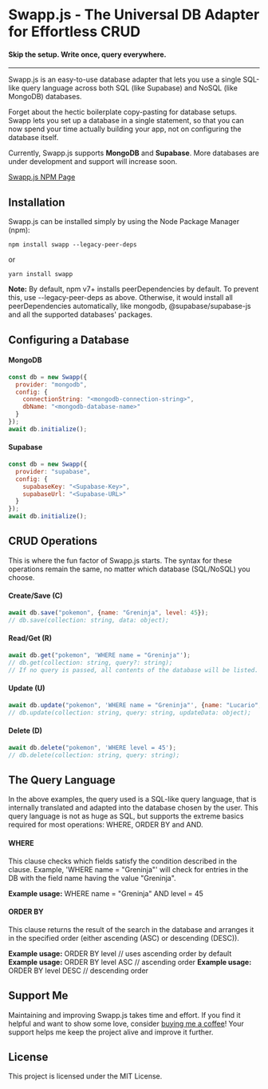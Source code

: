 # Swapp.js - The Universal DB Adapter for Effortless CRUD
#### Skip the setup. Write once, query everywhere.
<hr />
Swapp.js is an easy-to-use database adapter that lets you use a single SQL-like query language across both SQL (like Supabase) and NoSQL (like MongoDB) databases.

Forget about the hectic boilerplate copy-pasting for database setups. Swapp lets you set up a database in a single statement, so that you can now spend your time actually building your app, not on configuring the database itself.

Currently, Swapp.js supports **MongoDB** and **Supabase**. More databases are under development and support will increase soon.

[Swapp.js NPM Page](https://npmjs.com/package/swapp)

## Installation
Swapp.js can be installed simply by using the Node Package Manager (npm):
```
npm install swapp --legacy-peer-deps
```
or
```
yarn install swapp 
```

**Note:** By default, npm v7+ installs peerDependencies by default. To prevent this, use --legacy-peer-deps as above. Otherwise, it would install all peerDependencies automatically, like mongodb, @supabase/supabase-js and all the supported databases' packages.

## Configuring a Database
#### MongoDB
```js
const db = new Swapp({
  provider: "mongodb",
  config: {
    connectionString: "<mongodb-connection-string>",
	dbName: "<mongodb-database-name>"
  }
});
await db.initialize();
```

#### Supabase
```js
const db = new Swapp({
  provider: "supabase",
  config: {
    supabaseKey: "<Supabase-Key>",
	supabaseUrl: "<Supabase-URL>"
  }
});
await db.initialize();
```

## CRUD Operations
This is where the fun factor of Swapp.js starts. The syntax for these operations remain the same, no matter which database (SQL/NoSQL) you choose.
#### Create/Save (C)
```js
await db.save("pokemon", {name: "Greninja", level: 45});
// db.save(collection: string, data: object);
```
#### Read/Get (R)
```js
await db.get("pokemon", 'WHERE name = "Greninja"');
// db.get(collection: string, query?: string);
// If no query is passed, all contents of the database will be listed.
```
#### Update (U)
```js
await db.update("pokemon", 'WHERE name = "Greninja"', {name: "Lucario", level: 45});
// db.update(collection: string, query: string, updateData: object);
```
#### Delete (D)
```js
await db.delete("pokemon", 'WHERE level = 45');
// db.delete(collection: string, query: string);
```

## The Query Language
In the above examples, the query used is a SQL-like query language, that is internally translated and adapted into the database chosen by the user. This query language is not as huge as SQL, but supports the extreme basics required for most operations: WHERE, ORDER BY and AND.
#### WHERE
This clause checks which fields satisfy the condition described in the clause. Example, 'WHERE name = "Greninja"' will check for entries in the DB with the field name having the value "Greninja".

**Example usage:** WHERE name = "Greninja" AND level = 45

#### ORDER BY
This clause returns the result of the search in the database and arranges it in the specified order (either ascending (ASC) or descending (DESC)).

**Example usage:** ORDER BY level      // uses ascending order by default
**Example usage:** ORDER BY level ASC     // ascending order
**Example usage:** ORDER BY level DESC    // descending order

## Support Me
Maintaining and improving Swapp.js takes time and effort. If you find it helpful and want to show some love, consider [buying me a coffee](https://buymeacoffee.com/aetherflux/)! Your support helps me keep the project alive and improve it further.

## License
This project is licensed under the MIT License.
